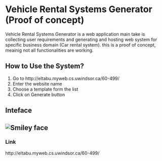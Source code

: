 <h1> Vehicle Rental Systems Generator (Proof of concept) </h1>
<p>Vehicle Rental Systems Generator is a web application main take is collecting user requirements and generating and 
hosting web system for specific business domain (Car rental system). this is a proof of concept, meainig not all 
functionalities are working. </p>

<h2> How to Use the System? </h2>
<p>
<ol>
<li>Go to <a>http://eltabu.myweb.cs.uwindsor.ca/60-499/</a></li>
<li>Enter the website name</li>
<li>Choose a template form the list</li>
<li>Click on Generate button</li>
</ol>
</p>

<h2> Inteface <h2>
<img src="http://eltabu.myweb.cs.uwindsor.ca/60-499/img/RntalSystem.png" alt="Smiley face">

<h3>Link</h3>
<a>http://eltabu.myweb.cs.uwindsor.ca/60-499/</a>
